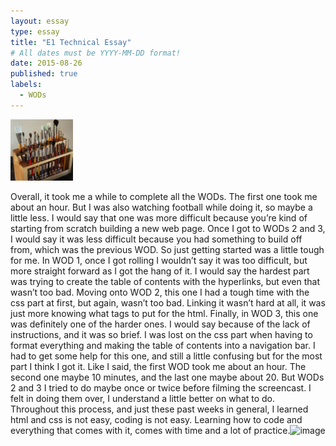 ```yaml
---
layout: essay
type: essay
title: "E1 Technical Essay"
# All dates must be YYYY-MM-DD format!
date: 2015-08-26
published: true
labels:
  - WODs
---
```


<img width="100px" class="rounded float-start pe-4" src="../img/igniting/paintbrushes.jpg">

Overall, it took me a while to complete all the WODs. The first one took me about an hour. But I was also watching football while doing it, so maybe a little less. I would say that one was more difficult because you’re kind of starting from scratch building a new web page. Once I got to WODs 2 and 3, I would say it was less difficult because you had something to build off from, which was the previous WOD. So just getting started was a little tough for me. In WOD 1, once I got rolling I wouldn’t say it was too difficult, but more straight forward as I got the hang of it. I would say the hardest part was trying to create the table of contents with the hyperlinks, but even that wasn’t too bad. Moving onto WOD 2, this one I had a tough time with the css part at first, but again, wasn’t too bad. Linking it wasn’t hard at all, it was just more knowing what tags to put for the html. Finally, in WOD 3, this one was definitely one of the harder ones. I would say because of the lack of instructions, and it was so brief. I was lost on the css part when having to format everything and making the table of contents into a navigation bar. I had to get some help for this one, and still a little confusing but for the most part I think I got it. Like I said, the first WOD took me about an hour. The second one maybe 10 minutes, and the last one maybe about 20. But WODs 2 and 3 I tried to do maybe once or twice before filming the screencast. I felt in doing them over, I understand a little better on what to do. Throughout this process, and just these past weeks in general, I learned html and css is not easy, coding is not easy. Learning how to code and everything that comes with it, comes with time and a lot of practice.![image](https://github.com/tnomuu/tnomuu.github.io/assets/143229622/2dc22fef-2ba7-4153-8fcf-37cf24f21a46)

